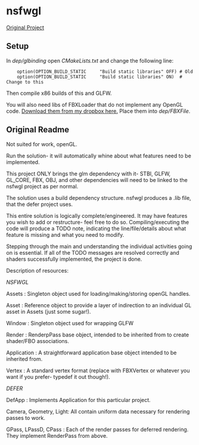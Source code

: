 # nsfwgl
[Original Project](https://github.com/esmelusina/nsfwgl)


## Setup
In *dep/glbinding* open *CMakeLists.txt* and change the following line:
```
    option(OPTION_BUILD_STATIC     "Build static libraries" OFF) # Old
    option(OPTION_BUILD_STATIC     "Build static libraries" ON)  # Change to this
```
Then compile x86 builds of this and GLFW.

You will also need libs of FBXLoader that do not implement any OpenGL code. [Download them from my dropbox here.](https://www.dropbox.com/sh/ev7ozg25y4ulixf/AACCvjGAvbZiXN2zzD3eC341a?dl=0)
Place them into *dep/FBXFile*.


## Original Readme

Not suited for work, openGL.



Run the solution- it will automatically whine about what features need to be implemented.

This project ONLY brings the glm dependency with it- STBI, GLFW, GL_CORE, FBX, OBJ, and other dependencies will need to be linked to the nsfwgl project as per normal.


The solution uses a build dependency structure. nsfwgl produces a .lib file, that the defer project uses.


This entire solution is logically complete/engineered. It may have features you wish to add or restructure- feel free to do so. Compiling/executing the code will produce a TODO note, indicating the line/file/details about what feature is missing and what you need to modify.


Stepping through the main and understanding the individual activities going on is essential. If all of the TODO messages are resolved correctly and shaders successfully implemented, the project is done.


Description of resources:

_NSFWGL_

Assets : Singleton object used for loading/making/storing openGL handles.


Asset<TYPE> : Reference object to provide a layer of indirection to an individual GL asset in Assets (just some sugar!).

Window : Singleton object used for wrapping GLFW

Render : RenderpPass base object, intended to be inherited from to create shader/FBO associations.

Application : A straightforward application base object intended to be inherited from.

Vertex : A standard vertex format (replace with FBXVertex or whatever you want if you prefer- typedef it out though!).



_DEFER_

DefApp : Implements Application for this particular project.

Camera, Geometry, Light: All contain uniform data necessary for rendering passes to work.

GPass, LPassD, CPass : Each of the render passes for deferred rendering. They implement RenderPass from above.

